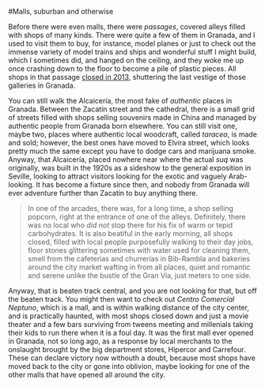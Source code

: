 #Malls, suburban and otherwise

Before there were even malls, there were *passages*, covered alleys filled with shops of many kinds. There were quite a few of them in Granada, and I used to visit them to buy, for instance, model planes or just to check out the immense variety of model trains and ships and wonderful stuff I might build, which I sometimes did, and hanged on the ceiling, and they woke me up once crashing down to the floor to become a pile of plastic pieces. All shops in that passage [closed in 2013](http://granadaimedia.com/la-decadencia-de-la-galeria-de-ganivet/), shuttering the last vestige of those galleries in Granada. 

You can still walk the Alcaicería, the most fake of *authentic* places in Granada. Between the Zacatín street and the cathedral, there is a small grid of streets filled with shops selling souvenirs made in China and managed by authentic people from Granada born elsewhere. You can still visit one, maybe two, places where authentic local woodcraft, called *taracea*, is made and sold; however, the best ones have moved to Elvira street, which looks pretty much the same except you have to dodge cars and marijuana smoke. Anyway, that Alcaicería, placed nowhere near where the actual *suq* was originally, was built in the 1920s as a sideshow to the general exposition in Seville, looking to attract visitors looking for the exotic and vaguely Arab-looking. It has become a fixture since then, and nobody from Granada will ever adventure further than Zacatín to buy anything there. 

>In one of the arcades, there was, for a long time, a shop selling popcorn, right at the entrance of one of the alleys. Definitely, there was no local who *did not* stop there for his fix of warm or tepid carbohydrates. It is also beatiful in the early morning, all shops closed, filled with local people purposefully walking to their day jobs, floor stones glittering sometimes with water used for cleaning them, smell from the cafeterias and churrerías in Bib-Rambla and bakeries around the city market wafting in from all places, quiet and romantic and serene unlike the bustle of the Gran Vía, just meters to one side. 

Anyway, that is beaten track central, and you are not looking for that, but off the beaten track. You might then want to check out *Centro Comercial Neptuno*, which is a mall, and is within walking distance of the city center, and is practically haunted, with most shops closed down and just a movie theater and a few bars surviving from tweens meeting and millenials taking their kids to run there when it is a foul day. It was the first mall ever opened in Granada, not so long ago, as a response by local merchants to the onslaught brought by the big department stores, Hipercor and Carrefour. These can declare victory now withouth a doubt, because most shops have moved back to the city or gone into oblivion, maybe looking for one of the other malls that have opened all around the city. 

